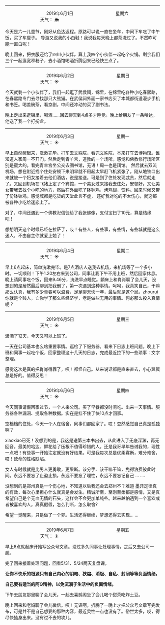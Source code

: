 ***
&nbsp;&nbsp;&nbsp;&nbsp;&nbsp;&nbsp;&nbsp;&nbsp;&nbsp;&nbsp;&nbsp;&nbsp;&nbsp;&nbsp;&nbsp;&nbsp;&nbsp;&nbsp;
&nbsp;&nbsp;&nbsp;&nbsp;&nbsp;&nbsp;&nbsp;&nbsp;&nbsp;&nbsp;&nbsp;&nbsp;&nbsp;&nbsp;           2019年6月1日
&nbsp;&nbsp;&nbsp;&nbsp;&nbsp;&nbsp;&nbsp;&nbsp;&nbsp;&nbsp;&nbsp;&nbsp;&nbsp;&nbsp;&nbsp;&nbsp;&nbsp;&nbsp;
&nbsp;&nbsp;&nbsp;&nbsp;&nbsp;&nbsp;&nbsp;&nbsp;&nbsp;&nbsp;&nbsp;&nbsp;&nbsp;&nbsp;                星期六
&nbsp;&nbsp;&nbsp;&nbsp;&nbsp;&nbsp;&nbsp;&nbsp;&nbsp;&nbsp;&nbsp;&nbsp;&nbsp;&nbsp;&nbsp;&nbsp;&nbsp;&nbsp;
&nbsp;&nbsp;&nbsp;&nbsp;&nbsp;&nbsp;&nbsp;&nbsp;&nbsp;&nbsp;&nbsp;&nbsp;&nbsp;&nbsp;&nbsp;&nbsp;&nbsp;&nbsp;
&nbsp;&nbsp;&nbsp;&nbsp;&nbsp;&nbsp;&nbsp;&nbsp;&nbsp;                                       天气： :sun_behind_rain_cloud:

今天是六一儿童节，刚好从色达返程。原路可以说一直在坐车，中间下车吃了中午饭，买了车厘子。
导游又说我的小白鞋！我说我每天晚上都茶洗过了。不然咋可能一直白呢！


晚上回来，把衣服还给了四川小伙伴。算上我四个小伙伴一起吃个火锅。剩余我们三个一起逛宽窄巷子，去小酒馆喝酒折腾回来已经快三点了。

***
&nbsp;&nbsp;&nbsp;&nbsp;&nbsp;&nbsp;&nbsp;&nbsp;&nbsp;&nbsp;&nbsp;&nbsp;&nbsp;&nbsp;&nbsp;&nbsp;&nbsp;&nbsp;
&nbsp;&nbsp;&nbsp;&nbsp;&nbsp;&nbsp;&nbsp;&nbsp;&nbsp;&nbsp;&nbsp;&nbsp;&nbsp;&nbsp;           2019年6月2日
&nbsp;&nbsp;&nbsp;&nbsp;&nbsp;&nbsp;&nbsp;&nbsp;&nbsp;&nbsp;&nbsp;&nbsp;&nbsp;&nbsp;&nbsp;&nbsp;&nbsp;&nbsp;
&nbsp;&nbsp;&nbsp;&nbsp;&nbsp;&nbsp;&nbsp;&nbsp;&nbsp;&nbsp;&nbsp;&nbsp;&nbsp;&nbsp;                星期日
&nbsp;&nbsp;&nbsp;&nbsp;&nbsp;&nbsp;&nbsp;&nbsp;&nbsp;&nbsp;&nbsp;&nbsp;&nbsp;&nbsp;&nbsp;&nbsp;&nbsp;&nbsp;
&nbsp;&nbsp;&nbsp;&nbsp;&nbsp;&nbsp;&nbsp;&nbsp;&nbsp;&nbsp;&nbsp;&nbsp;&nbsp;&nbsp;&nbsp;&nbsp;&nbsp;&nbsp;
&nbsp;&nbsp;&nbsp;&nbsp;&nbsp;&nbsp;&nbsp;&nbsp;&nbsp;                                       天气： :sunny:

今天就剩一个小伙伴了，我们一起逛了武侯祠，锦里，在锦里吃各种小吃春熙路，在春熙路专门去寻找那只大熊猫。在武侯祠外面一家书店买了本城都街道漫步手机和书签。喝盖碗茶，看京剧，中间还冲动的买了副书法。

晚上走出来逛锦里，喝酒……回去聊天到4点多才睡觉。晚上给朋友了一条哈达，他送了我一个打扮盒。

***
&nbsp;&nbsp;&nbsp;&nbsp;&nbsp;&nbsp;&nbsp;&nbsp;&nbsp;&nbsp;&nbsp;&nbsp;&nbsp;&nbsp;&nbsp;&nbsp;&nbsp;&nbsp;
&nbsp;&nbsp;&nbsp;&nbsp;&nbsp;&nbsp;&nbsp;&nbsp;&nbsp;&nbsp;&nbsp;&nbsp;&nbsp;&nbsp;           2019年6月3日
&nbsp;&nbsp;&nbsp;&nbsp;&nbsp;&nbsp;&nbsp;&nbsp;&nbsp;&nbsp;&nbsp;&nbsp;&nbsp;&nbsp;&nbsp;&nbsp;&nbsp;&nbsp;
&nbsp;&nbsp;&nbsp;&nbsp;&nbsp;&nbsp;&nbsp;&nbsp;&nbsp;&nbsp;&nbsp;&nbsp;&nbsp;&nbsp;                星期一
&nbsp;&nbsp;&nbsp;&nbsp;&nbsp;&nbsp;&nbsp;&nbsp;&nbsp;&nbsp;&nbsp;&nbsp;&nbsp;&nbsp;&nbsp;&nbsp;&nbsp;&nbsp;
&nbsp;&nbsp;&nbsp;&nbsp;&nbsp;&nbsp;&nbsp;&nbsp;&nbsp;&nbsp;&nbsp;&nbsp;&nbsp;&nbsp;&nbsp;&nbsp;&nbsp;&nbsp;
&nbsp;&nbsp;&nbsp;&nbsp;&nbsp;&nbsp;&nbsp;&nbsp;&nbsp;                                       天气： :sunny:

早上自然醒起来，洗漱完毕。打车去文殊院，看完文殊院，本来打车去博物馆。谁知道人家周一不开门。然后走到青羊宫，道教的一个场所。感觉和佛教修行场所区别是蛮大的。看完青羊宫坐公交去图书馆，无语！周一也是闭馆。
然后就去双流机场，想在附近找个住处安顿下来明早就不用起太早赶飞机紧张了。刚从地铁口出来就被一个妇女接着去他们酒店，说是接送。可是到了住处发现忒贵，然后就走了。又回到机场在飞猪上定了个宾馆，一个美女过来接我去住处，安顿好，又让美女带我去找个小吃的地方，然后在外面吃了钵钵鸡，烤鸡翅，饮料。回来时候又带了份钵钵鸡。感觉城都是吃货的天堂此言不虚，
还好我对吃的不太伤心，就这都被各种小吃给迷恋上了。

对了，中间还遇到一个佛教卍信徒给了我张佛像，支付宝扫了10元，算是结缘吧！

想想明天这个时候已经在拉萨了，哎！有些人，有些事，有些情，有些城就是这么迷人，不由自主你就爱上她了！


***
&nbsp;&nbsp;&nbsp;&nbsp;&nbsp;&nbsp;&nbsp;&nbsp;&nbsp;&nbsp;&nbsp;&nbsp;&nbsp;&nbsp;&nbsp;&nbsp;&nbsp;&nbsp;
&nbsp;&nbsp;&nbsp;&nbsp;&nbsp;&nbsp;&nbsp;&nbsp;&nbsp;&nbsp;&nbsp;&nbsp;&nbsp;&nbsp;           2019年6月4日
&nbsp;&nbsp;&nbsp;&nbsp;&nbsp;&nbsp;&nbsp;&nbsp;&nbsp;&nbsp;&nbsp;&nbsp;&nbsp;&nbsp;&nbsp;&nbsp;&nbsp;&nbsp;
&nbsp;&nbsp;&nbsp;&nbsp;&nbsp;&nbsp;&nbsp;&nbsp;&nbsp;&nbsp;&nbsp;&nbsp;&nbsp;&nbsp;                星期二
&nbsp;&nbsp;&nbsp;&nbsp;&nbsp;&nbsp;&nbsp;&nbsp;&nbsp;&nbsp;&nbsp;&nbsp;&nbsp;&nbsp;&nbsp;&nbsp;&nbsp;&nbsp;
&nbsp;&nbsp;&nbsp;&nbsp;&nbsp;&nbsp;&nbsp;&nbsp;&nbsp;&nbsp;&nbsp;&nbsp;&nbsp;&nbsp;&nbsp;&nbsp;&nbsp;&nbsp;
&nbsp;&nbsp;&nbsp;&nbsp;&nbsp;&nbsp;&nbsp;&nbsp;&nbsp;                                       天气： :sunny:

早上6点起床，简单洗漱完毕。是7点酒店人送我去机场，来机场等了一个多小时。一切顺利！下午1.20左右来到公司，同事让我下午不用上班，然后回家休息。晚上请同事吃个饭，回来9.46分，洗洗早点睡觉。躺床上和肖肖聊了会儿天，没想到的是居然最后聊到把我删了，第一次遇到这种事情。呵呵，我真笑自己，干嘛那么认真，我有多少青春可以浪费，足足聊天快一年，最后就是这个局。zhourui你就是个贱人，亡你学了那么些经济学，老是做些无用的事情。何必那么投入真情呢？

***
&nbsp;&nbsp;&nbsp;&nbsp;&nbsp;&nbsp;&nbsp;&nbsp;&nbsp;&nbsp;&nbsp;&nbsp;&nbsp;&nbsp;&nbsp;&nbsp;&nbsp;&nbsp;
&nbsp;&nbsp;&nbsp;&nbsp;&nbsp;&nbsp;&nbsp;&nbsp;&nbsp;&nbsp;&nbsp;&nbsp;&nbsp;&nbsp;           2019年6月5日
&nbsp;&nbsp;&nbsp;&nbsp;&nbsp;&nbsp;&nbsp;&nbsp;&nbsp;&nbsp;&nbsp;&nbsp;&nbsp;&nbsp;&nbsp;&nbsp;&nbsp;&nbsp;
&nbsp;&nbsp;&nbsp;&nbsp;&nbsp;&nbsp;&nbsp;&nbsp;&nbsp;&nbsp;&nbsp;&nbsp;&nbsp;&nbsp;                星期三
&nbsp;&nbsp;&nbsp;&nbsp;&nbsp;&nbsp;&nbsp;&nbsp;&nbsp;&nbsp;&nbsp;&nbsp;&nbsp;&nbsp;&nbsp;&nbsp;&nbsp;&nbsp;
&nbsp;&nbsp;&nbsp;&nbsp;&nbsp;&nbsp;&nbsp;&nbsp;&nbsp;&nbsp;&nbsp;&nbsp;&nbsp;&nbsp;&nbsp;&nbsp;&nbsp;&nbsp;
&nbsp;&nbsp;&nbsp;&nbsp;&nbsp;&nbsp;&nbsp;&nbsp;&nbsp;                                       天气： :sunny:

潇洒了12天，今天又可以上班了。

一天在公司基本也么啥重要事情。巡检了下服务器，看来下日志上班问题。晚上下班和同事一起吃个饭，回家整理这十几天的日志，完成最近拉下的一些琐事：文字整理。

感觉这次是真的把肖肖得罪了，哎！都怪自己。从来说话都是直来直去，小心翼翼总是好的。值得反思！

***
&nbsp;&nbsp;&nbsp;&nbsp;&nbsp;&nbsp;&nbsp;&nbsp;&nbsp;&nbsp;&nbsp;&nbsp;&nbsp;&nbsp;&nbsp;&nbsp;&nbsp;&nbsp;
&nbsp;&nbsp;&nbsp;&nbsp;&nbsp;&nbsp;&nbsp;&nbsp;&nbsp;&nbsp;&nbsp;&nbsp;&nbsp;&nbsp;           2019年6月6日
&nbsp;&nbsp;&nbsp;&nbsp;&nbsp;&nbsp;&nbsp;&nbsp;&nbsp;&nbsp;&nbsp;&nbsp;&nbsp;&nbsp;&nbsp;&nbsp;&nbsp;&nbsp;
&nbsp;&nbsp;&nbsp;&nbsp;&nbsp;&nbsp;&nbsp;&nbsp;&nbsp;&nbsp;&nbsp;&nbsp;&nbsp;&nbsp;                星期四
&nbsp;&nbsp;&nbsp;&nbsp;&nbsp;&nbsp;&nbsp;&nbsp;&nbsp;&nbsp;&nbsp;&nbsp;&nbsp;&nbsp;&nbsp;&nbsp;&nbsp;&nbsp;
&nbsp;&nbsp;&nbsp;&nbsp;&nbsp;&nbsp;&nbsp;&nbsp;&nbsp;&nbsp;&nbsp;&nbsp;&nbsp;&nbsp;&nbsp;&nbsp;&nbsp;&nbsp;
&nbsp;&nbsp;&nbsp;&nbsp;&nbsp;&nbsp;&nbsp;&nbsp;&nbsp;                                       天气： :sunny:

今天同事请假回家过节，一个人来公司。买了早餐都没时间吃。出来一天事情。服务器各种漏洞、提取各种数据。实在是扛不住了快10点才回家。

空档档的住处，今天一个人在宿舍。同事们都回家了。哎！忽然感觉自己真是孤独啊？

xiaoxiao已死！没想到的是，我这是送第三本书出去，从此进入了无底深渊，再无回音。最美的哈达、鲜花给了压根不值得珍惜的人。还是我哥早年告诫我的，理性一点吧！有些事一开始注定就没有好结果。可是我每次总是优柔寡断，难分难舍，哎！致命的性格缺陷。

女人有时候就是比男人更勇敢，更果断。该分手、该干嘛干嘛，免得浪费彼此时间。永远不要忘了止盈止损，永远不要忘了理性，永远不要忘记自己 ... .... 

没想到的是郑州真是一个伤心地，不知道以后我还会去郑州不？难道 墨菲定律真的有效，每次心里担心什么就真是会发生。精诚所至，至刚至柔都是感情，又是真希望自己是个无血无情的石头，这样会不会更加单纯些。越来越怕遇到一个喜欢或者被喜欢的人，真真假假，怎么判断，怎么取舍?

希望一觉醒来，只是做了一个梦。生活还得继续，梦想还得去实现... ...

***
&nbsp;&nbsp;&nbsp;&nbsp;&nbsp;&nbsp;&nbsp;&nbsp;&nbsp;&nbsp;&nbsp;&nbsp;&nbsp;&nbsp;&nbsp;&nbsp;&nbsp;&nbsp;
&nbsp;&nbsp;&nbsp;&nbsp;&nbsp;&nbsp;&nbsp;&nbsp;&nbsp;&nbsp;&nbsp;&nbsp;&nbsp;&nbsp;           2019年6月7日
&nbsp;&nbsp;&nbsp;&nbsp;&nbsp;&nbsp;&nbsp;&nbsp;&nbsp;&nbsp;&nbsp;&nbsp;&nbsp;&nbsp;&nbsp;&nbsp;&nbsp;&nbsp;
&nbsp;&nbsp;&nbsp;&nbsp;&nbsp;&nbsp;&nbsp;&nbsp;&nbsp;&nbsp;&nbsp;&nbsp;&nbsp;&nbsp;                星期五
&nbsp;&nbsp;&nbsp;&nbsp;&nbsp;&nbsp;&nbsp;&nbsp;&nbsp;&nbsp;&nbsp;&nbsp;&nbsp;&nbsp;&nbsp;&nbsp;&nbsp;&nbsp;
&nbsp;&nbsp;&nbsp;&nbsp;&nbsp;&nbsp;&nbsp;&nbsp;&nbsp;&nbsp;&nbsp;&nbsp;&nbsp;&nbsp;&nbsp;&nbsp;&nbsp;&nbsp;
&nbsp;&nbsp;&nbsp;&nbsp;&nbsp;&nbsp;&nbsp;&nbsp;&nbsp;                                       天气： :sunny:

早上8点就起床开始写公众号文章。没过多久同事让处理事情，之后又去公司一趟。

完了回来接着处理问题，回看5/31、5/24两天复盘课。

**让你不快乐的根源只有自己内心的阴暗、狭隘、消极、自私、封闭等等负面情绪。**

**自己要有适当的阿Q精神，以免沉溺于生活中的负面情绪。**

下午去朋友那里聊了会儿天，一起去喜鹊阁坐了会儿喝个甜茶吃炸土豆。

晚上回来和老妈聊了会儿微信。哎！无语啊，折腾了一晚上才把公众号文章写完发布，可是并不是自己想要的那种内容，最近灵性一点也没有了。俗世太多，哎，得尽快抽身出来。没有过不去的坎儿。